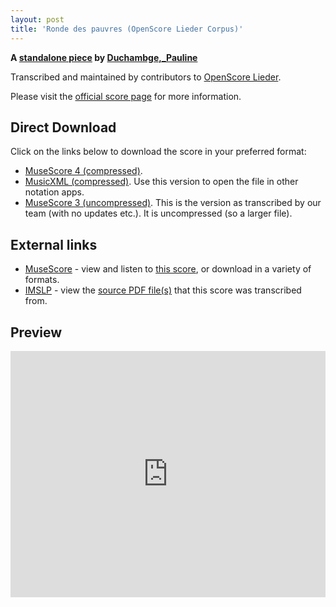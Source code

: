 ```yaml
---
layout: post
title: 'Ronde des pauvres (OpenScore Lieder Corpus)'
---
```


__A [standalone piece](https://fourscoreandmore.org/OpenScore/Duchambge%2C_Pauline/_/) by [Duchambge,_Pauline](https://fourscoreandmore.org/OpenScore/Duchambge%2C_Pauline)__

Transcribed and maintained by contributors to [OpenScore Lieder].

Please visit the [official score page] for more information.

[official score page]: https://musescore.com/openscore-lieder-corpus/scores/6594151
[OpenScore Lieder]: https://musescore.com/openscore-lieder-corpus

## Direct Download

Click on the links below to download the score in your preferred format:
- [MuseScore 4 (compressed)](https://fourscoreandmore.org/OpenScore/Duchambge%2C_Pauline/_/Ronde_des_pauvres.mscz).
- [MusicXML (compressed)](https://fourscoreandmore.org/OpenScore/Duchambge%2C_Pauline/_/Ronde_des_pauvres.mxl). Use this version to open the file in other notation apps.
- [MuseScore 3 (uncompressed)](https://raw.githubusercontent.com/OpenScore/Lieder/refs/heads/main/scores/Duchambge%2C_Pauline/_/Ronde_des_pauvres/lc6594151.mscx). This is the version as transcribed by our team (with no updates etc.). It is uncompressed (so a larger file).

## External links

- [MuseScore] - view and listen to [this score][MuseScore], or download in a variety of formats.
- [IMSLP] - view the [source PDF file(s)][IMSLP] that this score was transcribed from.

[MuseScore]: https://musescore.com/score/6594151
[IMSLP]: https://imslp.org/wiki/Special:ReverseLookup/258227

## Preview

<iframe width="100%" height="394" src="https://musescore.com/openscore-lieder-corpus/scores/6594151/embed" frameborder="0" allowfullscreen allow="autoplay; fullscreen"></iframe>
